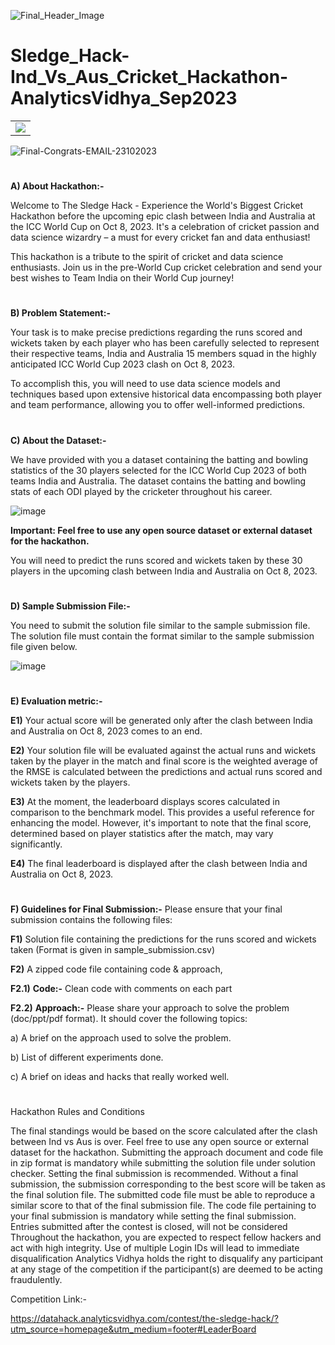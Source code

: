 ![Final_Header_Image](https://github.com/aniiketbarphe/Sledge_Hack-Ind_Vs_Aus_Cricket_Hackathon-AnalyticsVidhya_Sep2023/assets/84449238/2348d997-7b52-482b-a0bf-1f256b4f91ec)

# Sledge_Hack-Ind_Vs_Aus_Cricket_Hackathon-AnalyticsVidhya_Sep2023

<table>
  <tr>
    <td align="center">
      <img src="![Winner](https://github.com/aniiketbarphe/Sledge_Hack-Ind_Vs_Aus_Cricket_Hackathon-AnalyticsVidhya_Sep2023/assets/84449238/1dbbe784-b21b-412b-826a-ae2c65000319)">
    </td>
  </tr>
</table>



![Final-Congrats-EMAIL-23102023](https://github.com/aniiketbarphe/Sledge_Hack-Ind_Vs_Aus_Cricket_Hackathon-AnalyticsVidhya_Sep2023/assets/84449238/2e0125c9-ca0a-488d-8e3d-c410757b6511)

#
**A) About Hackathon:-**

Welcome to The Sledge Hack - Experience the World's Biggest Cricket Hackathon before the upcoming epic clash between India and Australia at the ICC World Cup on Oct 8, 2023. It's a celebration of cricket passion and data science wizardry – a must for every cricket fan and data enthusiast!

This hackathon is a tribute to the spirit of cricket and data science enthusiasts. Join us in the pre-World Cup cricket celebration and send your best wishes to Team India on their World Cup journey! 

# 

**B) Problem Statement:-**

Your task is to make precise predictions regarding the runs scored and wickets taken by each player who has been carefully selected to represent their respective teams, India and Australia 15 members squad in the highly anticipated ICC World Cup 2023 clash on Oct 8, 2023.

To accomplish this, you will need to use data science models and techniques based upon extensive historical data encompassing both player and team performance, allowing you to offer well-informed predictions.

#

**C) About the Dataset:-**

We have provided with you a dataset containing the batting and bowling statistics of the 30 players selected for the ICC World Cup 2023 of both teams India and Australia. The dataset contains the batting and bowling stats of each ODI played by the cricketer throughout his career.

![image](https://github.com/aniiketbarphe/Sledge_Hack-Ind_Vs_Aus_Cricket_Hackathon-AnalyticsVidhya_Sep2023/assets/84449238/3cb408d9-3ee8-4ebf-9689-86b002782715)

**Important: Feel free to use any open source dataset or external dataset for the hackathon.**

You will need to predict the runs scored and wickets taken by these 30 players in the upcoming clash between India and Australia on Oct 8, 2023.

#

**D) Sample Submission File:-**

You need to submit the solution file similar to the sample submission file. The solution file must contain the format similar to the sample submission file given below. 

![image](https://github.com/aniiketbarphe/Sledge_Hack-Ind_Vs_Aus_Cricket_Hackathon-AnalyticsVidhya_Sep2023/assets/84449238/817a0c5f-7ca0-42ed-844c-38c083522ca5)

#

**E) Evaluation metric:-**

**E1)** Your actual score will be generated only after the clash between India and Australia on Oct 8, 2023 comes to an end.

**E2)** Your solution file will be evaluated against the actual runs and wickets taken by the player in the match and final score is the weighted average of the RMSE is calculated between the predictions and actual runs scored and wickets taken by the players.

**E3)** At the moment, the leaderboard displays scores calculated in comparison to the benchmark model. This provides a useful reference for enhancing the model. However, it's important to note that the final score, determined based on player statistics after the match, may vary significantly. 

**E4)** The final leaderboard is displayed after the clash between India and Australia on Oct 8, 2023.

# 

**F) Guidelines for Final Submission:-** Please ensure that your final submission contains the following files: 

**F1)** Solution file containing the predictions for the runs scored and wickets taken (Format is given in sample_submission.csv)

**F2)** A zipped code file containing code & approach,

**F2.1)** **Code:-** Clean code with comments on each part

**F2.2)** **Approach:-** Please share your approach to solve the problem (doc/ppt/pdf format). It should cover the following topics:

a) A brief on the approach used to solve the problem.

b) List of different experiments done.

c) A brief on ideas and hacks that really worked well.

#

Hackathon Rules and Conditions

The final standings would be based on the score calculated after the clash between Ind vs Aus is over.
Feel free to use any open source or external dataset for the hackathon.
Submitting the approach document and code file in zip format is mandatory while submitting the solution file under solution checker.
Setting the final submission is recommended. Without a final submission, the submission corresponding to the best score will be taken as the final solution file.
The submitted code file must be able to reproduce a similar score to that of the final submission file.
The code file pertaining to your final submission is mandatory while setting the final submission.
Entries submitted after the contest is closed, will not be considered
Throughout the hackathon, you are expected to respect fellow hackers and act with high integrity.
Use of multiple Login IDs will lead to immediate disqualification
Analytics Vidhya holds the right to disqualify any participant at any stage of the competition if the participant(s) are deemed to be acting fraudulently.

Competition Link:-

https://datahack.analyticsvidhya.com/contest/the-sledge-hack/?utm_source=homepage&utm_medium=footer#LeaderBoard


